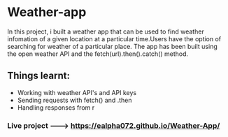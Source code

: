# Weather-app

In this project, i built a weather app that can be used to find weather infomation of a given location at a particular time.Users have the option of searching for weather of a particular place. The app has been built using the open weather API and the fetch(url).then().catch() method.

## Things learnt:
* Working with weather API's and API keys
* Sending requests with fetch() and .then
* Handling responses from r


### Live project ---> https://ealpha072.github.io/Weather-App/
